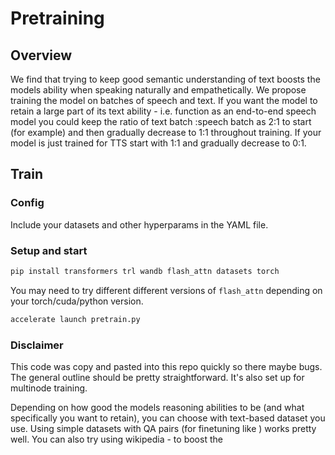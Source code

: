# Pretraining
## Overview
We find that trying to keep good semantic understanding of text boosts the models ability when speaking naturally and empathetically. We propose training the model on batches of speech and text. If you want the model to retain a large part of its text ability - i.e. function as an end-to-end speech model you could keep the ratio of text batch :speech batch as 2:1 to start (for example) and then gradually decrease to 1:1 throughout training. If your model is just trained for TTS start with 1:1 and gradually decrease to 0:1.


## Train
### Config
Include your datasets and other hyperparams in the YAML file.

### Setup and start
```bash
pip install transformers trl wandb flash_attn datasets torch
```
You may need to try different different versions of `flash_attn` depending on your torch/cuda/python version.

```bash
accelerate launch pretrain.py
```

### Disclaimer

This code was copy and pasted into this repo quickly so there maybe bugs. The general outline should be pretty straightforward. It's also set up for multinode training.

Depending on how good the models reasoning abilities to be (and what specifically you want to retain), you can choose with text-based dataset you use. Using simple datasets with QA pairs (for finetuning like ) works pretty well. You can also try using wikipedia - to boost the 
